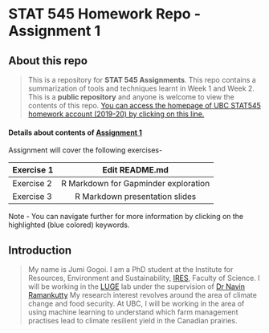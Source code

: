 # STAT 545 Homework Repo - Assignment 1

## About this repo

>This is a repository for **STAT 545 Assignments**. This repo contains a summarization of tools and techniques learnt in Week 1 and Week 2. 
>This is a **public repository** and anyone is welcome to view the contents of this repo. 
>[You can access the homepage of UBC STAT545 homework account (2019-20) by clicking on this line.](https://github.com/STAT545-UBC-hw-2019-20)

#### Details about contents of [Assignment 1](https://stat545.stat.ubc.ca/evaluation/hw01/hw01/)
Assignment will cover the following exercises-

| Exercise 1 | Edit README.md                       |
| ---------- |:------------------------------------:|
| Exercise 2 | R Markdown for Gapminder exploration |
| Exercise 3 | R Markdown presentation slides       |  

Note - You can navigate further for more information by clicking on the highlighted (blue colored) keywords.

## Introduction 

>My name is Jumi Gogoi. I am a PhD student at the Institute for Resources, Environment and Sustainability, [IRES](http://ires.ubc.ca/), Faculty of Science. 
>I will be working in the [LUGE](http://www.ramankuttylab.com/) lab under the supervision of [Dr Navin Ramankutty](https://ires.ubc.ca/person/navin-ramankutty/) 
>My research interest revolves around the area of climate change and food security. 
>At UBC, I will be working in the area of using machine learning to understand which farm management practises lead to climate resilient 
yield in the Canadian prairies.


